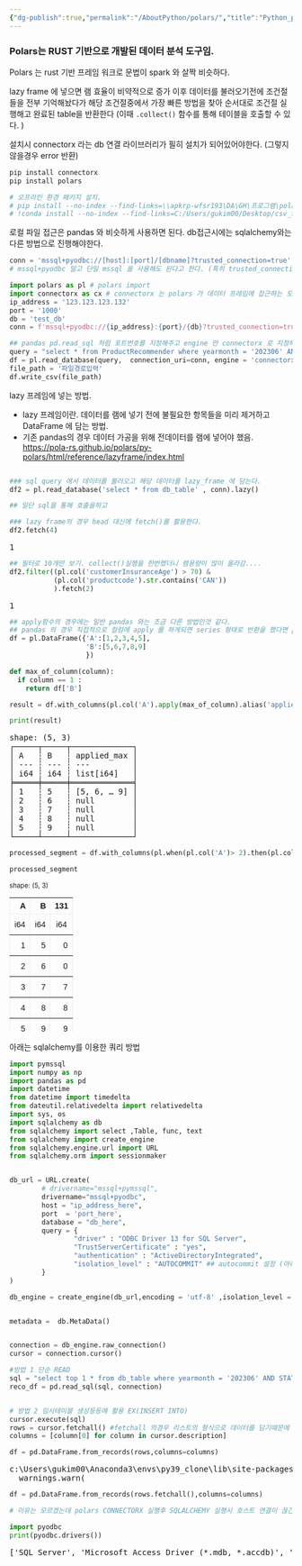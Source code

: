 ```yaml
---
{"dg-publish":true,"permalink":"/AboutPython/polars/","title":"Python_package_Polars","tags":["python","data","polars"],"noteIcon":""}
---
```



<head>
  <style>
    table.dataframe {
      white-space: normal;
      width: 100%;
      height: 240px;
      display: block;
      overflow: auto;
      font-family: Arial, sans-serif;
      font-size: 0.9rem;
      line-height: 20px;
      text-align: center;
      border: 0px !important;
    }

    table.dataframe th {
      text-align: center;
      font-weight: bold;
      padding: 8px;
    }

    table.dataframe td {
      text-align: center;
      padding: 8px;
    }

    table.dataframe tr:hover {
      background: #b8d1f3; 
    }

    .output_prompt {
      overflow: auto;
      font-size: 0.9rem;
      line-height: 1.45;
      border-radius: 0.3rem;
      -webkit-overflow-scrolling: touch;
      padding: 0.8rem;
      margin-top: 0;
      margin-bottom: 15px;
      font: 1rem Consolas, "Liberation Mono", Menlo, Courier, monospace;
      color: $code-text-color;
      border: solid 1px $border-color;
      border-radius: 0.3rem;
      word-break: normal;
      white-space: pre;
    }

  .dataframe tbody tr th:only-of-type {
      vertical-align: middle;
  }

  .dataframe tbody tr th {
      vertical-align: top;
  }

  .dataframe thead th {
      text-align: center !important;
      padding: 8px;
  }

  .page__content p {
      margin: 0 0 0px !important;
  }

  .page__content p > strong {
    font-size: 0.8rem !important;
  }

  </style>
</head>

### Polars는 RUST 기반으로 개발된 데이터 분석 도구임. 

Polars 는 rust 기반 프레임 워크로 문법이 spark 와 살짝 비슷하다.

lazy frame 에 넣으면 램 효율이 비약적으로 증가
이후 데이터를 불러오기전에 조건절들을 전부 기억해놨다가 해당 조건절중에서 가장 빠른 방법을 찾아 순서대로 조건절 실행해고 완료된 table을 반환한다 (이때 `.collect()` 함수를 통해 테이블을 호출할 수 있다. )

설치시 connectorx 라는 db 연결 라이브러리가 필히 설치가 되어있어야한다. (그렇지 않을경우 error 반환)
```cmd 
pip install connectorx
pip install polars 
```

```python
# 오프라인 환경 패키지 설치. 
# pip install --no-index --find-links=\\apkrp-wfsr193\DA\GH\프로그램\polars polars
# !conda install --no-index --find-links=C:/Users/gukim00/Desktop/csv_file/polar connectorx
```

로컬 파일 접근은 pandas 와 비슷하게 사용하면 된다.
db접근시에는 sqlalchemy와는 다른 방법으로 진행해야한다.
```python 
conn = 'mssql+pyodbc://[host]:[port]/[dbname]?trusted_connection=true'
# mssql+pyodbc 말고 단일 mssql 을 사용해도 된다고 한다. (특히 trusted_connection의 경우)
```


```python
import polars as pl # polars import 
import connectorx as cx # connectorx 는 polars 가 데이터 프레임에 접근하는 도구이며,
ip_address = '123.123.123.132'
port = '1000'
db = 'test_db' 
conn = f'mssql+pyodbc://{ip_address}:{port}/{db}?trusted_connection=true'  # 윈도우 인증 로그인의 경우 trusted_connection= true 를 준다.
```


```python
## pandas pd.read_sql 처럼 포트번호를 지정해주고 engine 만 connectorx 로 지정해주면 된다. 
query = "select * from ProductRecommender where yearmonth = '202306' AND STATUS = 'ACTIVE'"
df = pl.read_database(query,  connection_uri=conn, engine = 'connectorx')
file_path = '파일경로입력'
df.write_csv(file_path)
```

lazy 프레임에 넣는 방법.
- lazy 프레임이란. 데이터를 램에 넣기 전에 불필요한 항목들을 미리 제거하고 DataFrame 에 담는 방법.
- 기존 pandas의 경우 데이터 가공을 위해 전데이터를 램에 넣어야 했음. 
https://pola-rs.github.io/polars/py-polars/html/reference/lazyframe/index.html

```python

### sql query 에서 데이터를 불러오고 해당 데이터를 lazy_frame 에 담는다. 
df2 = pl.read_database('select * from db_table' , conn).lazy()

## 일단 sql을 통해 호출을하고 
```

```python
### lazy frame의 경우 head 대신에 fetch()를 활용한다. 
df2.fetch(4)
```

<pre>
1
</pre>

```python
## 필터로 10개만 보기. collect()실행을 한번했더니 램용량이 많이 올라감....
df2.filter((pl.col('customerInsuranceAge') > 70) & 
           (pl.col('productcode').str.contains('CAN'))
           ).fetch(2)
```

<pre>
1
</pre>

```python
## apply함수의 경우에는 일반 pandas 와는 조금 다른 방법인것 같다.
## pandas 의 경우 직접적으로 컬럼에 apply 를 하게되면 series 형태로 반환을 했다면 polars 의 경우 검색을 해봐도 with_columns과 같이 새 컬럼을 생성해야 적용이 된다.
df = pl.DataFrame({'A':[1,2,3,4,5],
                   'B':[5,6,7,8,9]
                   })

def max_of_column(column): 
  if column == 1 : 
    return df['B']

result = df.with_columns(pl.col('A').apply(max_of_column).alias('applied_max'))

print(result)
```

<pre>
shape: (5, 3)
┌─────┬─────┬─────────────┐
│ A   ┆ B   ┆ applied_max │
│ --- ┆ --- ┆ ---         │
│ i64 ┆ i64 ┆ list[i64]   │
╞═════╪═════╪═════════════╡
│ 1   ┆ 5   ┆ [5, 6, … 9] │
│ 2   ┆ 6   ┆ null        │
│ 3   ┆ 7   ┆ null        │
│ 4   ┆ 8   ┆ null        │
│ 5   ┆ 9   ┆ null        │
└─────┴─────┴─────────────┘
</pre>

```python
processed_segment = df.with_columns(pl.when(pl.col('A')> 2).then(pl.col('B')).otherwise(0).alias('131'))
```


```python
processed_segment
```

<div><style>
.dataframe > thead > tr > th,
.dataframe > tbody > tr > td {
  text-align: right;
}
</style>
<small>shape: (5, 3)</small><table border="1" class="dataframe"><thead><tr><th>A</th><th>B</th><th>131</th></tr><tr><td>i64</td><td>i64</td><td>i64</td></tr></thead><tbody><tr><td>1</td><td>5</td><td>0</td></tr><tr><td>2</td><td>6</td><td>0</td></tr><tr><td>3</td><td>7</td><td>7</td></tr><tr><td>4</td><td>8</td><td>8</td></tr><tr><td>5</td><td>9</td><td>9</td></tr></tbody></table></div>


아래는 sqlalchemy를 이용한 쿼리 방법



```python
import pymssql
import numpy as np
import pandas as pd
import datetime 
from datetime import timedelta
from dateutil.relativedelta import relativedelta
import sys, os 
import sqlalchemy as db
from sqlalchemy import select ,Table, func, text
from sqlalchemy import create_engine
from sqlalchemy.engine.url import URL
from sqlalchemy.orm import sessionmaker


db_url = URL.create(
        # drivername="mssql+pymssql",
        drivername="mssql+pyodbc",
        host = "ip_address_here",
        port  = 'port_here',
        database = "db_here",
        query = {
                "driver" : "ODBC Driver 13 for SQL Server",
                "TrustServerCertificate" : "yes",
                "authentication" : "ActiveDirectoryIntegrated",
                "isolation_level" : "AUTOCOMMIT" ## autocommit 설정 (아래 엔진에서 설정해도 무관.)
        }
)

db_engine = create_engine(db_url,encoding = 'utf-8' ,isolation_level = 'AUTOCOMMIT')


metadata =  db.MetaData()


connection = db_engine.raw_connection()
cursor = connection.cursor()

```


```python
#방법 1 단순 READ 
sql = "select top 1 * from db_table where yearmonth = '202306' AND STATUS = 'ACTIVE'"
reco_df = pd.read_sql(sql, connection)


# 방법 2 임시테이블 생성등등에 활용 EX(INSERT INTO)
cursor.execute(sql)
rows = cursor.fetchall() #fetchall 의경우 리스트의 형식으로 데이터를 담기때문에 컬럼 설정이 되지 않는다. 컬럼은 아래와 같이 일괄 가져올 수 있음.
columns = [column[0] for column in cursor.description]

df = pd.DataFrame.from_records(rows,columns=columns)
```

<pre>
c:\Users\gukim00\Anaconda3\envs\py39_clone\lib\site-packages\pandas\io\sql.py:761: UserWarning: pandas only support SQLAlchemy connectable(engine/connection) ordatabase string URI or sqlite3 DBAPI2 connectionother DBAPI2 objects are not tested, please consider using SQLAlchemy
  warnings.warn(
</pre>

```python
df = pd.DataFrame.from_records(rows.fetchall(),columns=columns)
```


```python
# 이유는 모르겠는데 polars CONNECTORX 실행후 SQLALCHEMY 실행시 호스트 연결이 끊긴다는 에러가 발생함. 
```


```python
import pyodbc 
print(pyodbc.drivers())
```

<pre>
['SQL Server', 'Microsoft Access Driver (*.mdb, *.accdb)', 'Microsoft Excel Driver (*.xls, *.xlsx, *.xlsm, *.xlsb)', 'Microsoft Access Text Driver (*.txt, *.csv)', 'SQL Server Native Client 11.0', 'ODBC Driver 13 for SQL Server', 'Microsoft Access dBASE Driver (*.dbf, *.ndx, *.mdx)']
</pre>
